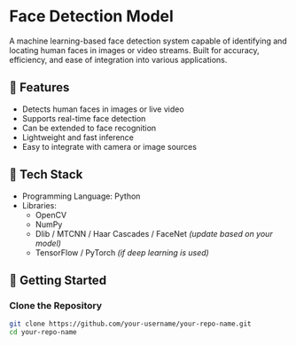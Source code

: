 # Face Detection Model

A machine learning-based face detection system capable of identifying and locating human faces in images or video streams. Built for accuracy, efficiency, and ease of integration into various applications.

## 📌 Features

- Detects human faces in images or live video
- Supports real-time face detection
- Can be extended to face recognition
- Lightweight and fast inference
- Easy to integrate with camera or image sources

## 🔧 Tech Stack

- Programming Language: Python
- Libraries:
  - OpenCV
  - NumPy
  - Dlib / MTCNN / Haar Cascades / FaceNet *(update based on your model)*
  - TensorFlow / PyTorch *(if deep learning is used)*

## 🚀 Getting Started

### Clone the Repository
```bash
git clone https://github.com/your-username/your-repo-name.git
cd your-repo-name

